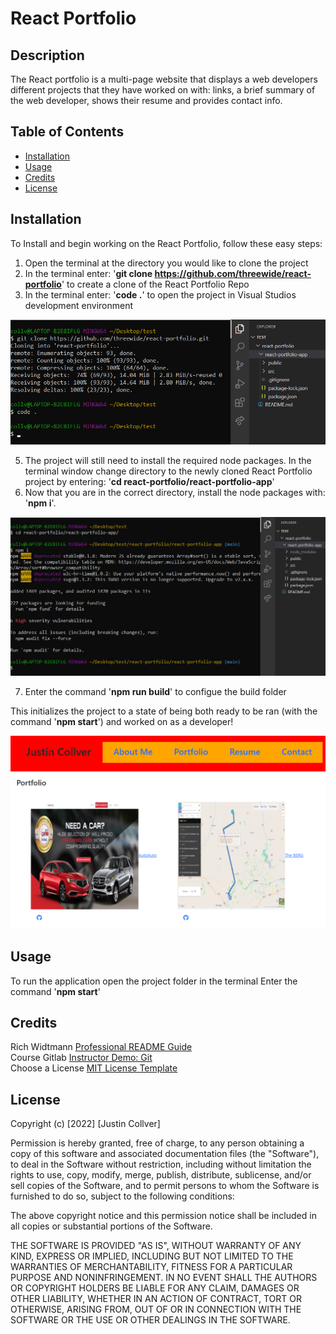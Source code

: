# React Portfolio

## Description

The React portfolio is a multi-page website that displays a web developers different projects that they have worked on with: links, a brief summary of the web developer, shows their resume and  provides contact info.

## Table of Contents

- [Installation](#installation)
- [Usage](#usage)
- [Credits](#credits)
- [License](#license)

## Installation
To Install and begin working on the React Portfolio, follow these easy steps:

1. Open the terminal at the directory you would like to clone the project
2. In the terminal enter: '<b>git clone https://github.com/threewide/react-portfolio</b>' to create a clone of the React Portfolio Repo
3. In the terminal enter: '<b>code .</b>' to open the project in Visual Studios development environment

![Installation](./react-portfolio-app/public/assets/images/installation.png)

5. The project will still need to install the required node packages. In the terminal window change directory to the newly cloned React Portfolio project by entering: '<b>cd react-portfolio/react-portfolio-app</b>' 
6. Now that you are in the correct directory, install the node packages with: '<b>npm i</b>'.

![npm Installation](./react-portfolio-app/public/assets/images/npm-installation.png)

7. Enter the command '<b>npm run build</b>' to configue the build folder

This initializes the project to a state of being both ready to be ran (with the command '<b>npm start</b>') and worked on as a developer!

![Portfolio](./react-portfolio-app/public/assets/images/portfolio.png)

## Usage

To run the application open the project folder in the terminal
Enter the command '<b>npm start</b>'

## Credits

Rich Widtmann [Professional README Guide](https://coding-boot-camp.github.io/full-stack/github/professional-readme-guide)<br>
Course Gitlab [Instructor Demo: Git](https://utoronto.bootcampcontent.com/utoronto-bootcamp/UTOR-VIRT-FSF-FT-05-2022-U-LOLC/-/tree/main/01-HTML-Git-CSS/01-Activities/03-Ins_Git)<br>
Choose a License [MIT License Template](https://choosealicense.com/licenses/mit/)

## License

Copyright (c) [2022] [Justin Collver]

Permission is hereby granted, free of charge, to any person obtaining a copy
of this software and associated documentation files (the "Software"), to deal
in the Software without restriction, including without limitation the rights
to use, copy, modify, merge, publish, distribute, sublicense, and/or sell
copies of the Software, and to permit persons to whom the Software is
furnished to do so, subject to the following conditions:

The above copyright notice and this permission notice shall be included in all
copies or substantial portions of the Software.

THE SOFTWARE IS PROVIDED "AS IS", WITHOUT WARRANTY OF ANY KIND, EXPRESS OR
IMPLIED, INCLUDING BUT NOT LIMITED TO THE WARRANTIES OF MERCHANTABILITY,
FITNESS FOR A PARTICULAR PURPOSE AND NONINFRINGEMENT. IN NO EVENT SHALL THE
AUTHORS OR COPYRIGHT HOLDERS BE LIABLE FOR ANY CLAIM, DAMAGES OR OTHER
LIABILITY, WHETHER IN AN ACTION OF CONTRACT, TORT OR OTHERWISE, ARISING FROM,
OUT OF OR IN CONNECTION WITH THE SOFTWARE OR THE USE OR OTHER DEALINGS IN THE
SOFTWARE.
